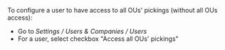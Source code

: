 To configure a user to have access to all OUs' pickings (without all OUs
access):

- Go to *Settings / Users & Companies / Users*
- For a user, select checkbox "Access all OUs' pickings"
